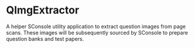 # QImgExtractor

A helper SConsole utility application to extract question images from page 
scans. These images will be subsequently sourced by SConsole to prepare 
question banks and test papers.
